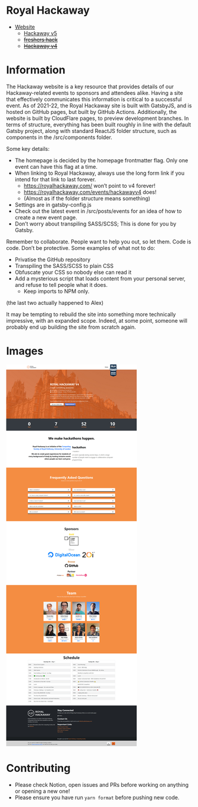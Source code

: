 # Royal Hackaway

- [Website](https://royalhackaway.com)
  - [Hackaway v5](https://royalhackaway.com/events/hackawayv5/)
  - [~~freshers hack~~](https://royalhackaway.com/events/freshers2021/)
  - [~~Hackaway v4~~](https://royalhackaway.com/events/hackawayv4/)

# Information

The Hackaway website is a key resource that provides details of our Hackaway-related events to sponsors and attendees alike.
Having a site that effectively communicates this information is critical to a successful event.
As of 2021-22, the Royal Hackaway site is built with GatsbyJS, and is hosted on GitHub pages,
but built by GitHub Actions. Additionally, the website is built by CloudFlare pages, to preview development branches.
In terms of structure, everything has been built roughly in line with the default Gatsby project,
along with standard ReactJS folder structure, such as components in the /src/components folder.

Some key details:
- The homepage is decided by the homepage frontmatter flag. Only one event can have this flag at a time.
- When linking to Royal Hackaway, always use the long form link if you intend for that link to last forever.
    - https://royalhackaway.com/ won’t point to v4 forever!
    - https://royalhackaway.com/events/hackawayv4 does!
    - (Almost as if the folder structure means something)
- Settings are in gatsby-config.js
- Check out the latest event in /src/posts/events for an idea of how to create a new event page.
- Don’t worry about transpiling SASS/SCSS; This is done for you by Gatsby.

Remember to collaborate. People want to help you out, so let them. Code is code. Don’t be protective.
Some examples of what not to do:

- Privatise the GitHub repository
- Transpiling the SASS/SCSS to plain CSS
- Obfuscate your CSS so nobody else can read it
- Add a mysterious script that loads content from your personal server, and refuse to tell people what it does.
    - Keep imports to NPM only.

(the last two actually happened to Alex)

It may be tempting to rebuild the site into something more technically impressive, with an expanded scope.
Indeed, at some point, someone will probably end up building the site from scratch again.

# Images

![Full Page Screenshot](.github/fullpage.png)

# Contributing

- Please check Notion, open issues and PRs before working on anything or opening a new one!
- Please ensure you have run `yarn format` before pushing new code.
